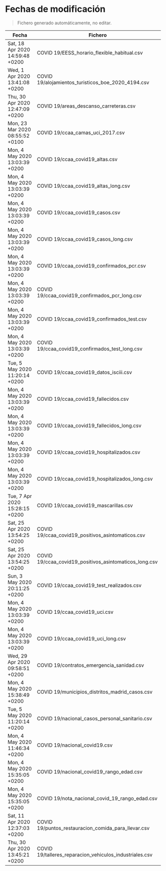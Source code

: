 # Fechas de modificación

> Fichero generado automáticamente, no editar.

| Fecha                           | Fichero                  |
|---------------------------------|--------------------------|
| Sat, 18 Apr 2020 14:59:48 +0200  | COVID 19/EESS_horario_flexible_habitual.csv |
| Wed, 1 Apr 2020 13:41:08 +0200  | COVID 19/alojamientos_turisticos_boe_2020_4194.csv |
| Thu, 30 Apr 2020 12:47:09 +0200  | COVID 19/areas_descanso_carreteras.csv |
| Mon, 23 Mar 2020 08:55:52 +0100  | COVID 19/ccaa_camas_uci_2017.csv |
| Mon, 4 May 2020 13:03:39 +0200  | COVID 19/ccaa_covid19_altas.csv |
| Mon, 4 May 2020 13:03:39 +0200  | COVID 19/ccaa_covid19_altas_long.csv |
| Mon, 4 May 2020 13:03:39 +0200  | COVID 19/ccaa_covid19_casos.csv |
| Mon, 4 May 2020 13:03:39 +0200  | COVID 19/ccaa_covid19_casos_long.csv |
| Mon, 4 May 2020 13:03:39 +0200  | COVID 19/ccaa_covid19_confirmados_pcr.csv |
| Mon, 4 May 2020 13:03:39 +0200  | COVID 19/ccaa_covid19_confirmados_pcr_long.csv |
| Mon, 4 May 2020 13:03:39 +0200  | COVID 19/ccaa_covid19_confirmados_test.csv |
| Mon, 4 May 2020 13:03:39 +0200  | COVID 19/ccaa_covid19_confirmados_test_long.csv |
| Tue, 5 May 2020 11:20:14 +0200  | COVID 19/ccaa_covid19_datos_isciii.csv |
| Mon, 4 May 2020 13:03:39 +0200  | COVID 19/ccaa_covid19_fallecidos.csv |
| Mon, 4 May 2020 13:03:39 +0200  | COVID 19/ccaa_covid19_fallecidos_long.csv |
| Mon, 4 May 2020 13:03:39 +0200  | COVID 19/ccaa_covid19_hospitalizados.csv |
| Mon, 4 May 2020 13:03:39 +0200  | COVID 19/ccaa_covid19_hospitalizados_long.csv |
| Tue, 7 Apr 2020 15:28:15 +0200  | COVID 19/ccaa_covid19_mascarillas.csv |
| Sat, 25 Apr 2020 13:54:25 +0200  | COVID 19/ccaa_covid19_positivos_asintomaticos.csv |
| Sat, 25 Apr 2020 13:54:25 +0200  | COVID 19/ccaa_covid19_positivos_asintomaticos_long.csv |
| Sun, 3 May 2020 20:11:25 +0200  | COVID 19/ccaa_covid19_test_realizados.csv |
| Mon, 4 May 2020 13:03:39 +0200  | COVID 19/ccaa_covid19_uci.csv |
| Mon, 4 May 2020 13:03:39 +0200  | COVID 19/ccaa_covid19_uci_long.csv |
| Wed, 29 Apr 2020 09:58:51 +0200  | COVID 19/contratos_emergencia_sanidad.csv |
| Mon, 4 May 2020 15:38:49 +0200  | COVID 19/municipios_distritos_madrid_casos.csv |
| Tue, 5 May 2020 11:20:14 +0200  | COVID 19/nacional_casos_personal_sanitario.csv |
| Mon, 4 May 2020 11:46:34 +0200  | COVID 19/nacional_covid19.csv |
| Mon, 4 May 2020 15:35:05 +0200  | COVID 19/nacional_covid19_rango_edad.csv |
| Mon, 4 May 2020 15:35:05 +0200  | COVID 19/nota_nacional_covid_19_rango_edad.csv |
| Sat, 11 Apr 2020 12:37:03 +0200  | COVID 19/puntos_restauracion_comida_para_llevar.csv |
| Thu, 30 Apr 2020 13:45:21 +0200  | COVID 19/talleres_reparacion_vehiculos_industriales.csv |
